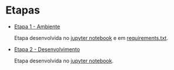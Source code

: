 
# Etapas

* [Etapa 1 - Ambiente](requirements.txt)

	Etapa desenvolvida no [jupyter notebook](Desafio.ipynb) e em [requirements.txt](requirements.txt).

* [Etapa 2 - Desenvolvimento](Desafio.ipynb)
		
	Etapa desenvolvida no [jupyter notebook](Desafio.ipynb).
